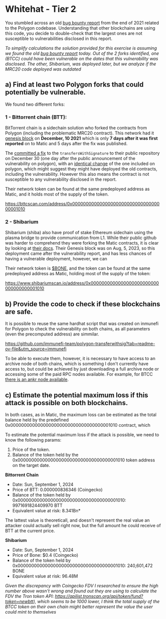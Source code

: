 # Whitehat - Tier 2
You stumbled across an old [bug bounty report](https://medium.com/immunefi/polygon-lack-of-balance-check-bugfix-postmortem-2-2m-bounty-64ec66c24c7d) from the end of 2021 related to the Polygon codebase. Understanding that other blockchains are using this code, you decide to double-check that the largest ones are not susceptible to vulnerabilities disclosed in this report.

*To simplify calculations the solution provided for this exercise is assuming we found the old [bug bounty report](https://medium.com/immunefi/polygon-lack-of-balance-check-bugfix-postmortem-2-2m-bounty-64ec66c24c7d) today. Out of the 2 forks identified, one (BTCC) could have been vulnerable on the dates that this vulnerability was disclosed. The other, Shibarium, was deployed later, but we analyze if the MRC20 code deployed was outdated*

##  a) Find at least two Polygon forks that could potentially be vulnerable. 
We found two different forks:

 ### 1 - Bittorrent chain (BTT):
BitTorrent chain is a sidechain solution who forked the contracts from Polygon (including the problematic MRC20 contract). This network had it [genesis block](https://bttcscan.com/block/0) on **December, 10 2021** which is only **7 days after it was first reported** on to Matic and 5 days after the fix was published.


The [committed a fix](https://github.com/bttcprotocol/contracts/commit/8ce227c6bd977f8cd902d13e09730453b39d8c74) to the `transfersWithSignature` to their public repository on December 30 (one day after the public announcement of the vulnerability on polygon), with an [identical change](https://github.com/maticnetwork/contracts/commit/55e8118ad406c9cb0e9b457ca4f275c5977809e4) of the one included on polygon, which might suggest they might have deployed the old contracts, including the vulnerability. However this also means the contract is not susceptible to any vulnerability disclosed in the report.
 
 Their network token can be found at the same predeployed address as Matic, and it holds most of the supply of the token.

https://bttcscan.com/address/0x0000000000000000000000000000000000001010
 

 ### 2 - Shibarium
Shibarium (shiba) also have proof of stake Ethereum sidechain using the plasma bridge to provide communication from L1. While their public github was harder to comprehend they were forking the Matic contracts, it is clear by looking at [their docs](https://docs.shib.io/docs/shibarium/bridge-assets/ethereum-to-shibarium). Their Genesis block was on Aug, 5, 2023, so this deployment came after the vulnerability report, and has less chances of having a vulnerable deployment, however, we can 

 Their network token is [$BONE](https://www.coingecko.com/en/coins/bone-shibaswap), and the token can be found at the same predeployed address as Matic, holding most of the supply of the token: 

 https://www.shibariumscan.io/address/0x0000000000000000000000000000000000001010

## b) Provide the code to check if these blockchains are safe.

It is possible to reuse the same hardhat script that was created on inmunefi for Polygon to check the vulnerability on both chains, as all parameters (even the precomputed address) are simmilar. 

https://github.com/immunefi-team/polygon-transferwithsig?tab=readme-ov-file&utm_source=immunefi

To be able to execute them, however, it is necessary to have access to an archive node of both chains, which is something I don't currently have access to, but could be achieved by just downloading a full archive node or accessing some of the paid RPC nodes available. For example, for BTCC [there is an ankr node available](https://www.ankr.com/rpc/bttc/).


## c) Estimate the potential maximum loss if this attack is possible on both blockchains.

In both cases, as in Matic, the maximum loss can be estimated as the total balance held by the predefined 0x0000000000000000000000000000000000001010 contract, which

To estimate the potential maximum loss if the attack is possible, we need to know the following params:
 1. Price of the token.
 2. Balance of the token held by the 0x0000000000000000000000000000000000001010 token address on the target date.
 
**Bittorrent Chain** 

- Date: Sun, September 1, 2024
- Price of BTT: 0.000000836346 (Coingecko)
- Balance of the token held by 0x0000000000000000000000000000000000001010: 9971691824409970 BTT
- Equivalent value at risk: 8.341Bn*

The lattest value is theoreticall, and doesn't represent the real value an attacker could actually sell right now, but the full amount he could receive of BTT at the current price.


**Shibarium**
 - Date: Sun, September 1, 2024
 - Price of Bone: $0.4 (Coingecko)
 - Balance of the token held by 0x0000000000000000000000000000000000001010: 240,601,472 BONE
 - Equivalent value at risk: 96.48M


*Given the discrepancy with Coingecko FDV I researched to ensure the high number above wasn't wrong and found out they are using to calculate the FDV the Tron token API: https://apilist.tronscan.org/api/token/fund?token=newbtt), which seems to be 1000 lower, I think the total supply of the BTCC token on their own chain might better represent the value the user could mint to themselves*